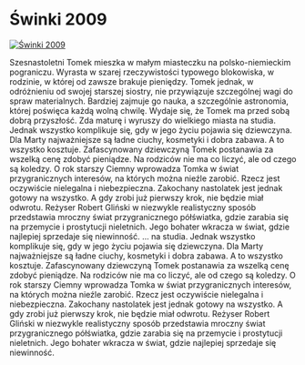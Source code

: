 Świnki 2009 
=============
[![Świnki 2009 ](http://vidos.pl/images/player.gif)](http://vidos.pl/winki-2009)

 Szesnastoletni Tomek mieszka w małym miasteczku na polsko-niemieckim pograniczu. Wyrasta w szarej rzeczywistości typowego blokowiska, w rodzinie, w której od zawsze brakuje pieniędzy. Tomek jednak, w odróżnieniu od swojej starszej siostry, nie przywiązuje szczególnej wagi do spraw materialnych. Bardziej zajmuje go nauka, a szczególnie astronomia, której poświęca każdą wolną chwilę. Wydaje się, że Tomek ma przed sobą dobrą przyszłość. Zda maturę i wyruszy do wielkiego miasta na studia. Jednak wszystko komplikuje się, gdy w jego życiu pojawia się dziewczyna. Dla Marty najważniejsze są ładne ciuchy, kosmetyki i dobra zabawa. A to wszystko kosztuje. Zafascynowany dziewczyną Tomek postanawia za wszelką cenę zdobyć pieniądze. Na rodziców nie ma co liczyć, ale od czego są koledzy. O rok starszy Ciemny wprowadza Tomka w świat przygranicznych interesów, na których można nieźle zarobić. Rzecz jest oczywiście nielegalna i niebezpieczna. Zakochany nastolatek jest jednak gotowy na wszystko. A gdy zrobi już pierwszy krok, nie będzie miał odwrotu. Reżyser Robert Gliński w niezwykle realistyczny sposób przedstawia mroczny świat przygranicznego półświatka, gdzie zarabia się na przemycie i prostytucji nieletnich. Jego bohater wkracza w świat, gdzie najlepiej sprzedaje się niewinność.  ... na studia. Jednak wszystko komplikuje się, gdy w jego życiu pojawia się dziewczyna. Dla Marty najważniejsze są ładne ciuchy, kosmetyki i dobra zabawa. A to wszystko kosztuje. Zafascynowany dziewczyną Tomek postanawia za wszelką cenę zdobyć pieniądze. Na rodziców nie ma co liczyć, ale od czego są koledzy. O rok starszy Ciemny wprowadza Tomka w świat przygranicznych interesów, na których można nieźle zarobić. Rzecz jest oczywiście nielegalna i niebezpieczna. Zakochany nastolatek jest jednak gotowy na wszystko. A gdy zrobi już pierwszy krok, nie będzie miał odwrotu. Reżyser Robert Gliński w niezwykle realistyczny sposób przedstawia mroczny świat przygranicznego półświatka, gdzie zarabia się na przemycie i prostytucji nieletnich. Jego bohater wkracza w świat, gdzie najlepiej sprzedaje się niewinność.
